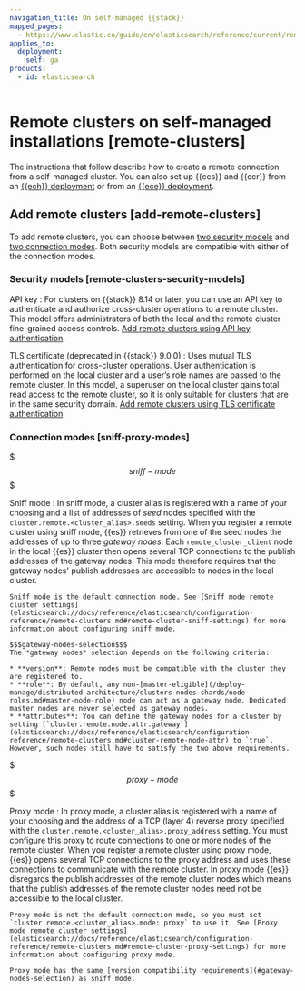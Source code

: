 ```yaml
---
navigation_title: On self-managed {{stack}}
mapped_pages:
  - https://www.elastic.co/guide/en/elasticsearch/reference/current/remote-clusters.html
applies_to:
  deployment:
    self: ga
products:
  - id: elasticsearch
---
```


# Remote clusters on self-managed installations [remote-clusters]

The instructions that follow describe how to create a remote connection from a self-managed cluster. You can also set up {{ccs}} and {{ccr}} from an [{{ech}} deployment](/deploy-manage/remote-clusters/ec-enable-ccs.md) or from an [{{ece}} deployment](/deploy-manage/remote-clusters/ece-enable-ccs.md).


## Add remote clusters [add-remote-clusters]

To add remote clusters, you can choose between [two security models](#remote-clusters-security-models) and [two connection modes](#sniff-proxy-modes). Both security models are compatible with either of the connection modes.


### Security models [remote-clusters-security-models]

API key
:   For clusters on {{stack}} 8.14 or later, you can use an API key to authenticate and authorize cross-cluster operations to a remote cluster. This model offers administrators of both the local and the remote cluster fine-grained access controls. [Add remote clusters using API key authentication](remote-clusters-api-key.md).

TLS certificate (deprecated in {{stack}} 9.0.0)
:   Uses mutual TLS authentication for cross-cluster operations. User authentication is performed on the local cluster and a user’s role names are passed to the remote cluster. In this model, a superuser on the local cluster gains total read access to the remote cluster, so it is only suitable for clusters that are in the same security domain. [Add remote clusters using TLS certificate authentication](remote-clusters-cert.md).


### Connection modes [sniff-proxy-modes]

$$$sniff-mode$$$

Sniff mode
:   In sniff mode, a cluster alias is registered with a name of your choosing and a list of addresses of *seed* nodes specified with the `cluster.remote.<cluster_alias>.seeds` setting. When you register a remote cluster using sniff mode, {{es}} retrieves from one of the seed nodes the addresses of up to three *gateway nodes*. Each `remote_cluster_client` node in the local {{es}} cluster then opens several TCP connections to the publish addresses of the gateway nodes. This mode therefore requires that the gateway nodes' publish addresses are accessible to nodes in the local cluster.

    Sniff mode is the default connection mode. See [Sniff mode remote cluster settings](elasticsearch://docs/reference/elasticsearch/configuration-reference/remote-clusters.md#remote-cluster-sniff-settings) for more information about configuring sniff mode.

    $$$gateway-nodes-selection$$$
    The *gateway nodes* selection depends on the following criteria:

    * **version**: Remote nodes must be compatible with the cluster they are registered to.
    * **role**: By default, any non-[master-eligible](/deploy-manage/distributed-architecture/clusters-nodes-shards/node-roles.md#master-node-role) node can act as a gateway node. Dedicated master nodes are never selected as gateway nodes.
    * **attributes**: You can define the gateway nodes for a cluster by setting [`cluster.remote.node.attr.gateway`](elasticsearch://docs/reference/elasticsearch/configuration-reference/remote-clusters.md#cluster-remote-node-attr) to `true`. However, such nodes still have to satisfy the two above requirements.


$$$proxy-mode$$$

Proxy mode
:   In proxy mode, a cluster alias is registered with a name of your choosing and the address of a TCP (layer 4) reverse proxy specified with the `cluster.remote.<cluster_alias>.proxy_address` setting. You must configure this proxy to route connections to one or more nodes of the remote cluster. When you register a remote cluster using proxy mode, {{es}} opens several TCP connections to the proxy address and uses these connections to communicate with the remote cluster. In proxy mode {{es}} disregards the publish addresses of the remote cluster nodes which means that the publish addresses of the remote cluster nodes need not be accessible to the local cluster.

    Proxy mode is not the default connection mode, so you must set `cluster.remote.<cluster_alias>.mode: proxy` to use it. See [Proxy mode remote cluster settings](elasticsearch://docs/reference/elasticsearch/configuration-reference/remote-clusters.md#remote-cluster-proxy-settings) for more information about configuring proxy mode.

    Proxy mode has the same [version compatibility requirements](#gateway-nodes-selection) as sniff mode.
